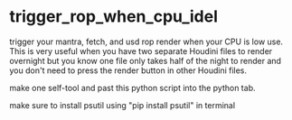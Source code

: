 # trigger_rop_when_cpu_idel
trigger your mantra, fetch, and usd rop render when your CPU is low use. This is very useful when you have two separate Houdini files to render overnight but you know one file only takes half of the night to render and you don't need to press the render button in other Houdini files.

make one self-tool and past this python script into the python tab.

make sure to install psutil using "pip install psutil" in terminal 


